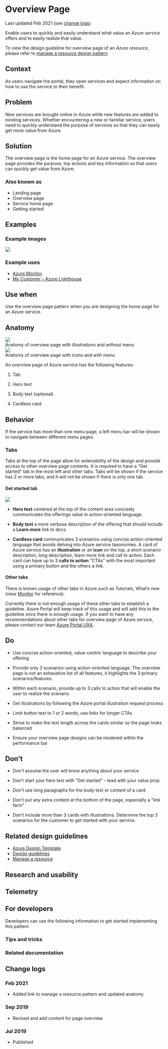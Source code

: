<a name="overview-page"></a>
# Overview Page

Last updated Feb 2021 (see [change logs](#change-logs)) 

Enable users to quickly and easily understand what value an *Azure service* offers and to easily realize that value. 

To view the design guideline for overview page of an *Azure resource*, please refer to [manage a resource design pattern](design-patterns-resource-manage.md)

<a name="overview-page-context"></a>
## Context

As users navigate the portal, they open services and expect information on how to use the service to their benefit. 

<a name="overview-page-problem"></a>
## Problem

New services are brought online in Azure while new features are added to existing services. Whether encountering a new or familiar service, users need to quickly understand the purpose of services so that they can easily get more value from Azure. 

<a name="overview-page-solution"></a>
## Solution

The overview page is the home page for an Azure service. The overview page provides the purpose, top actions and key information so that users can quickly get value from Azure. 

<a name="overview-page-solution-also-known-as"></a>
### Also known as

- Landing page 
- Overview page 
- Service home page 
- Getting started 

<a name="overview-page-examples"></a>
## Examples

<a name="overview-page-examples-example-images"></a>
### Example images

<div style="max-width:800px">
<img alttext="" src="../media/design-patterns-page-overview/monitor-example.png"  />
</div>

<a name="overview-page-examples-example-uses"></a>
### Example uses

<ul> 
<li><a href="https://ms.portal.azure.com/#blade/Microsoft_Azure_Monitoring/AzureMonitoringBrowseBlade/overview" target="_blank">Azure Monitor</a></li> 
<li><a href="https://ms.portal.azure.com/#blade/Microsoft_Azure_CustomerHub/MyCustomersBladeV2/overview" target="_blank">My Customer – Azure Lighthouse</a></li> 
</ul> 

<a name="overview-page-use-when"></a>
## Use when

Use the overview page pattern when you are designing the home page for an Azure service. 

<a name="overview-page-anatomy"></a>
## Anatomy

<div style="max-width:800px">
<img alttext="" src="../media/design-patterns-page-overview/anatomy-illustrations.png"  />
</div>
Anatomy of overview page with illustrations and without menu 

<div style="max-width:800px">
<img alttext="" src="../media/design-patterns-page-overview/anatomy-icons.png"  />
</div>
Anatomy of overview page with icons and with menu 

An overview page of Azure service has the following features: 

1. Tab 

2. Hero text 

3. Body text (optional) 

4. Cardless card 

<a name="overview-page-behavior"></a>
## Behavior

If the service has more than one menu page, a left menu bar will be shown to navigate between different menu pages. 

<a name="overview-page-behavior-tabs"></a>
### Tabs

Tabs at the top of the page allow for extensibility of the design and provide access to other overview page contents. It is required to have a “Get started” tab in the most left and other tabs. Tabs will be shown if the service has 2 or more tabs, and it will not be shown if there is only one tab. 

<a name="overview-page-behavior-tabs-get-started-tab"></a>
#### Get started tab

<div style="max-width:800px">
<img alttext="" src="../media/design-patterns-page-overview/monitor-example.png"  />
</div>

* **Hero text** centered at the top of the content area concisely communicates the offerings value in action-oriented language. 

* **Body text** a more verbose description of the offering that should include a **Learn more** link to docs. 

* **Cardless card** communicates 3 scenarios using concise action-oriented language that avoids delving into Azure service taxonomies. A card of Azure service has an **illustration** or an **icon** on the top, a short scenario description, long description, learn more link and call to action. Each card can have up to 3 **calls to action** "CTAs" with the most important using a primary button and the others a link. 

<a name="overview-page-behavior-tabs-other-tabs"></a>
#### Other tabs

There is known usage of other tabs in Azure such as Tutorials, What’s new (view [Monitor]( https://portal.azure.com/?feature.customportal=false#blade/Microsoft_Azure_Monitoring/AzureMonitoringBrowseBlade/overview) for reference). 

Currently there is not enough usage of these other tabs to establish a guideline. Azure Portal will keep track of this usage and will add this to the guideline once there is enough usage. If you want to have any recommendations about other tabs for overview page of Azure service, please contact our team [Azure Portal UXA](mailto:UXATL@microsoft.com).

<a name="overview-page-do"></a>
## Do

* Use concise action-oriented, value-centric language to describe your offering 

* Provide only 3 scenarios using action-oriented language. The overview page is not an exhaustive list of all features, it highlights the 3 primary scenarios/features. 

* Within each scenario, provide up to 3 calls to action that will enable the user to realize the scenario 

* Get illustrations by following the Azure portal illustration request process 

* Limit button text to 1 or 2 words, use links for longer CTAs 

* Strive to make the text length across the cards similar so the page looks balanced 

* Ensure your overview page designs can be rendered within the performance bar 

<a name="overview-page-don-t"></a>
## Don&#39;t

* Don't assume the user will know anything about your service 

* Don’t start your hero text with “Get started” – lead with your value prop 

* Don't use long paragraphs for the body text or content of a card 

* Don't put any extra content at the bottom of the page, especially a "link farm" 

* Don't include more than 3 cards with illustrations. Determine the top 3 scenarios for the customer to get started with your service. 

<a name="overview-page-related-design-guidelines"></a>
## Related design guidelines

* [Azure Design Template ](https://www.figma.com/file/SkCj1C9nh5lZTuIz0uhcY2/Azure-Portal-Pattern-Templates?node-id=466%3A14670)
* [Design guidelines](top-design.md)
* [Manage a resource](design-patterns-resource-create.md) 

<a name="overview-page-research-and-usability"></a>
## Research and usability

<!-- Links to the research for the solution --> 

<a name="overview-page-telemetry"></a>
## Telemetry

<!-- Links to portal telemetry showing the solution usage --> 

<a name="overview-page-for-developers"></a>
## For developers

Developers can use the following information to get started implementing this pattern 

<a name="overview-page-for-developers-tips-and-tricks"></a>
### Tips and tricks

<!-- Bulleted list of tips and tricks for developers --> 

<a name="overview-page-for-developers-related-documentation"></a>
### Related documentation

<!-- Links to related developer docs --> 

<a name="overview-page-change-logs"></a>
## Change logs

<a name="overview-page-change-logs-feb-2021"></a>
### Feb 2021

* Added link to manage a resource pattern and updated anatomy 

<a name="overview-page-change-logs-sep-2019"></a>
### Sep 2019

* Revised and add content for page overview 

<a name="overview-page-change-logs-jul-2019"></a>
### Jul 2019

* Published 

 